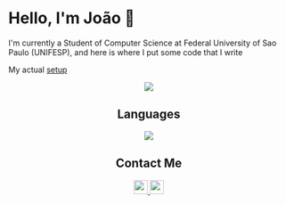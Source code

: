 # Hello, I'm João 🤙

I'm currently a Student of Computer Science at Federal University of Sao Paulo (UNIFESP), and here is where I put some code that I write

My actual [setup](https://github.com/joao-zip/dotfiles/)

<p align="center">
  <a href="https://github.com/anuraghazra/github-readme-stats">
    <img src="https://github-readme-stats.vercel.app/api?username=joao-zip&show_icons=true&theme=tokyonight" />
  </a>
</p>

## <div align="center">Languages</div>
<p align="center">
  <a href="https://skillicons.dev">
    <img src="https://skillicons.dev/icons?i=c,cpp,py,ruby" />
  </a>
</p>

## <div align="center">Contact Me</div>
<div align="center">
  <a href="https://linkedin.com/in/joao-pedro-m-o/" target="_blank">
    <img src="https://img.shields.io/badge/LinkedIn-%230077B5.svg?logo=linkedin&logoColor=white" height="25">
  </a>
  <a href="mailto:oliveira.joao@unifesp.br" target="_blank">
    <img src="https://img.shields.io/badge/Gmail-D14836?style=flat&logo=gmail&logoColor=white" height="25">
  </a>
</div>
